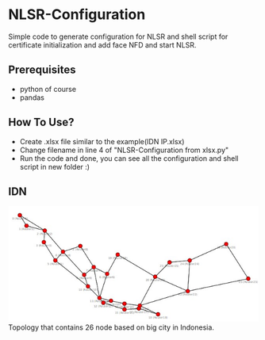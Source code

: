 # NLSR-Configuration
Simple code to generate configuration for NLSR and shell script for certificate initialization and add face NFD and start NLSR.
## Prerequisites
* python of course
* pandas
## How To Use?
* Create .xlsx file similar to the example(IDN IP.xlsx)
* Change filename in line 4 of "NLSR-Configuration from xlsx.py"
* Run the code and done, you can see all the configuration and shell script in new folder :)
## IDN
![alt text](https://github.com/aderama2711/NLSR-Configuration/blob/main/IDN.jpg)
Topology that contains 26 node based on big city in Indonesia. 
